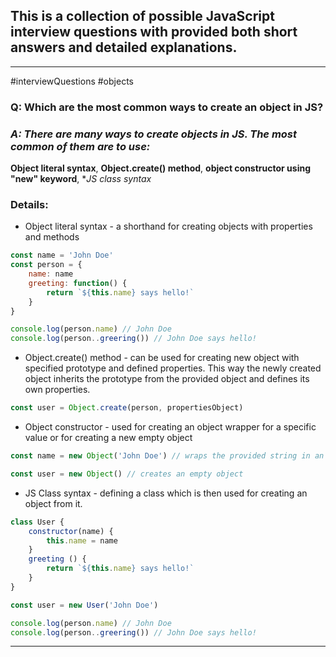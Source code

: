 
## This is a collection of possible JavaScript interview questions with provided both short answers and detailed explanations. 
---
#interviewQuestions
#objects
### Q: Which are the most common ways to create an object in JS?

### *A: There are many ways to create objects in JS. The most common of them are to use:*
**Object literal syntax**, **Object.create() method**, **object constructor using "new" keyword**, **JS class syntax* 

### Details:

- Object literal syntax - a shorthand for creating objects with properties and methods
```javascript
const name = 'John Doe'
const person = {
	name: name
	greeting: function() {
		return `${this.name} says hello!`
	}
}

console.log(person.name) // John Doe
console.log(person..greering()) // John Doe says hello!
```

- Object.create() method - can be used for creating new object with specified prototype and defined properties. This way the newly created object inherits the prototype from the provided object and defines its own properties.
```javascript
const user = Object.create(person, propertiesObject)
```

- Object constructor - used for creating an object wrapper for a specific value or for creating a new empty object
```javascript
const name = new Object('John Doe') // wraps the provided string in an object

const user = new Object() // creates an empty object
```

- JS Class syntax - defining a class which is then used for creating an object from it.
```javascript
class User {
	constructor(name) {
		this.name = name
	}
	greeting () {
		return `${this.name} says hello!`
	}
}

const user = new User('John Doe')

console.log(person.name) // John Doe
console.log(person..greering()) // John Doe says hello!
```

---




